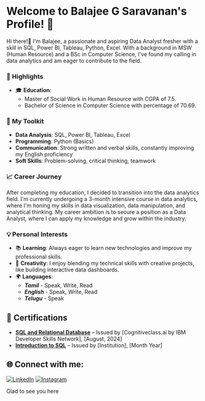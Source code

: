 # Welcome to Balajee G Saravanan's Profile! 👋

Hi there!👋 I'm Balajee, a passionate and aspiring Data Analyst fresher with a skill in SQL, Power BI, Tableau, Python, Excel. With a background in MSW (Human Resource) and a BSc in Computer Science, I've found my calling in data analytics and am eager to contribute to the field.

### 🌟 Highlights
- 🎓 **Education**:
    - Master of Social Work in Human Resource with CGPA of 7.5.
    - Bachelor of Science in Computer Science with percentage of 70.69. 
### 🔧 My Toolkit
- **Data Analysis**: SQL, Power BI, Tableau, Excel
- **Programming**: Python (Basics)
- **Communication**: Strong written and verbal skills, constantly improving my English proficiency
- **Soft Skills**: Problem-solving, critical thinking, teamwork
 
### 📈 Career Journey
After completing my education, I decided to transition into the data analytics field. I'm currently undergoing a 3-month intensive course in data analytics, where I'm honing my skills in data visualization, data manipulation, and analytical thinking. My career ambition is to secure a position as a Data Analyst, where I can apply my knowledge and grow within the industry.

### 💡 Personal Interests
- 📚 **Learning**: Always eager to learn new technologies and improve my professional skills.
- 🎨 **Creativity**: I enjoy blending my technical skills with creative projects, like building interactive data dashboards.
- 🌍 **Languages**:
  - ***Tamil*** - Speak, Write, Read
  - ***English***  - Speak, Write, Read
  - ***Telugu*** - Speak
 
## 📜 Certifications

- **[SQL and Relational Database](https://courses.cognitiveclass.ai/certificates/b1ede65d4b78470484662332ba87cfbe)** – Issued by [Cognitiveclass.ai by IBM Developer Skills Network], [August, 2024]
- **[Introduction to SQL](https://simpli-web.app.link/e/cnvnlK8eCMb)** – Issued by [Institution], [Month Year]


## 🌐 Connect with me:
[![LinkedIn](https://img.shields.io/badge/LinkedIn-%230077B5.svg?style=for-the-badge&logo=linkedin&logoColor=white)](https://www.linkedin.com/in/balajee-gs)
[![Instagram](https://img.shields.io/badge/Instagram-E4405F.svg?style=for-the-badge&logo=Instagram&logoColor=white)](https://www.instagram.com/balajee_gs?igsh=aTZ6d3Fkam82eHBy&utm_source=qr)

Glad to see you here 




